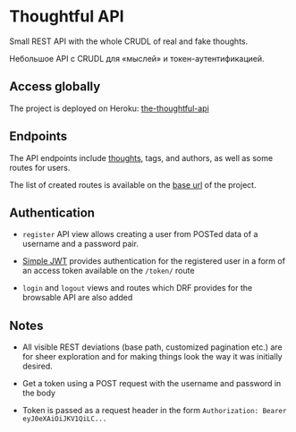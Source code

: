 # Thoughtful API

Small REST API with the whole CRUDL of real and fake thoughts.

Небольшое API с CRUDL для «мыслей» и токен-аутентификацией.

## Access globally

The project is deployed on Heroku: [the-thoughtful-api](https://the-thoughtful-api.herokuapp.com/)

## Endpoints

The API endpoints include [thoughts](https://the-thoughtful-api.herokuapp.com/thoughts/), tags, and authors, as well as some routes for users.

The list of created routes is available on the [base url](https://the-thoughtful-api.herokuapp.com/) of the project.

## Authentication

* `register` API view allows creating a user from POSTed data of a username and a password pair.

* [Simple JWT](https://django-rest-framework-simplejwt.readthedocs.io/en/latest/) provides authentication for the registered user in a form of an access token available on the `/token/` route

* `login` and `logout` views and routes which DRF provides for the browsable API are also added

## Notes

* All visible REST deviations (base path, customized pagination etc.) are for sheer exploration and for making things look the way it was initially desired.

* Get a token using a POST request with the username and password in the body

* Token is passed as a request header in the form `Authorization: Bearer eyJ0eXAiOiJKV1QiLC...` 
